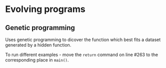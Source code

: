# Evolving programs
## Genetic programming

Uses genetic programming to dicover the function which best fits a dataset generated by a hidden function.

To run different examples - move the `return` command on line #263 to the corresponding place in `main()`.

